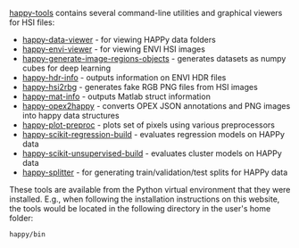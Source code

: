 [happy-tools](https://github.com/wairas/happy-tools) contains several command-line 
utilities and graphical viewers for HSI files:

* [happy-data-viewer](happy-data-viewer.md) - for viewing HAPPy data folders
* [happy-envi-viewer](happy-envi-viewer.md) - for viewing ENVI HSI images
* [happy-generate-image-regions-objects](happy-generate-image-regions-objects.md) - generates datasets as numpy cubes for deep learning
* [happy-hdr-info](happy-hdr-info.md) - outputs information on ENVI HDR files
* [happy-hsi2rbg](happy-hsi2rbg.md) - generates fake RGB PNG files from HSI images
* [happy-mat-info](happy-mat-info.md) - outputs Matlab struct information
* [happy-opex2happy](happy-opex2happy.md) - converts OPEX JSON annotations and PNG images into happy data structures
* [happy-plot-preproc](happy-plot-preproc.md) - plots set of pixels using various preprocessors
* [happy-scikit-regression-build](happy-scikit-regression-build.md) - evaluates regression models on HAPPy data
* [happy-scikit-unsupervised-build](happy-scikit-unsupervised-build.md) - evaluates cluster models on HAPPy data
* [happy-splitter](happy-splitter.md) - for generating train/validation/test splits for HAPPy data

These tools are available from the Python virtual environment that they were
installed. E.g., when following the installation instructions on this website,
the tools would be located in the following directory in the user's home folder:

```bash
happy/bin
```
